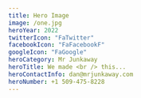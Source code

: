 ```yaml
---
title: Hero Image
image: /one.jpg
heroYear: 2022
twitterIcon: "FaTwitter"
facebookIcon: "FaFacebookF"
googleIcon: "FaGoogle"
heroCategory: Mr Junkaway
heroTitle: We made <br /> this...
heroContactInfo: dan@mrjunkaway.com
heroNumber: +1 509-475-8228
---
```

